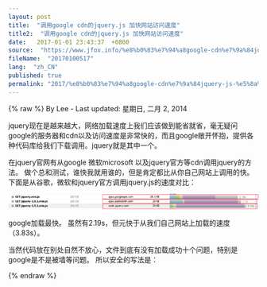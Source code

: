 ```yaml
---
layout: post
title:  "调用google cdn的jquery.js 加快网站访问速度"
title2:  "调用google cdn的jquery.js 加快网站访问速度"
date:   2017-01-01 23:43:37  +0800
source:  "https://www.jfox.info/%e8%b0%83%e7%94%a8google-cdn%e7%9a%84jquery-js-%e5%8a%a0%e5%bf%ab%e7%bd%91%e7%ab%99%e8%ae%bf%e9%97%ae%e9%80%9f%e5%ba%a6.html"
fileName:  "20170100517"
lang:  "zh_CN"
published: true
permalink: "2017/%e8%b0%83%e7%94%a8google-cdn%e7%9a%84jquery-js-%e5%8a%a0%e5%bf%ab%e7%bd%91%e7%ab%99%e8%ae%bf%e9%97%ae%e9%80%9f%e5%ba%a6.html"
---
```

{% raw %}
By Lee - Last updated: 星期日, 二月 2, 2014

 jquery现在是越来越大，网络加载速度上我们应该做到能省就省，毫无疑问google的服务器和cdn以及访问速度是非常快的，而且google敞开怀抱，提供各种代码库给我们下载调用。jquery就是其中一个。

在jquery官网有从google 微软microsoft 以及jquery官方等cdn调用jquery的方法。
做个总和测试，谁快我就用谁的，但是肯定都比从你自己网站上调用的快。
下面是从谷歌，微软和jquery官方调用jquery.js的速度对比：

[![2465439321009931936](340147b.png)](https://www.jfox.info/go.php?url=http://www.jfox.info/wp-content/uploads/2014/02/2465439321009931936.png)

google加载最快。 虽然有2.19s，但元快于从我们自己网站上加载的速度（3.83s）。
<script type=”text/javascript” src=”http://www.google.com/jsapi”></script>
<script type=”text/javascript” language=”javascript”>
google.load(“jquery”, “1.5”);
//google.load(“jqueryui”, “1.5.2”); // 不用 jQuery UI 可以不用此行
</script>
当然代码放在别处自然不放心，文件到底有没有加载成功十个问题，特别是google是不是被墙等问题。
所以安全的写法是：
<script type=”text/javascript” src=”http://ajax.googleapis.com/ajax/libs/jquery/1.5.1/jquery.min.js”></script>
<script>!window.jQuery && document.write(‘<script src=”jquery-1.4.3.min.js”><\/script>’);</script>
{% endraw %}